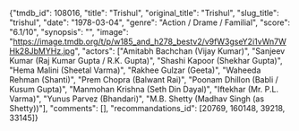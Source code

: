 {"tmdb_id": 108016, "title": "Trishul", "original_title": "Trishul", "slug_title": "trishul", "date": "1978-03-04", "genre": "Action / Drame / Familial", "score": "6.1/10", "synopsis": "", "image": "https://image.tmdb.org/t/p/w185_and_h278_bestv2/v9fW3gseY2i1vWn7WHk28JbMYHz.jpg", "actors": ["Amitabh Bachchan (Vijay Kumar)", "Sanjeev Kumar (Raj Kumar Gupta / R.K. Gupta)", "Shashi Kapoor (Shekhar Gupta)", "Hema Malini (Sheetal Varma)", "Rakhee Gulzar (Geeta)", "Waheeda Rehman (Shanti)", "Prem Chopra (Balwant Rai)", "Poonam Dhillon (Babli / Kusum Gupta)", "Manmohan Krishna (Seth Din Dayal)", "Iftekhar (Mr. P.L. Varma)", "Yunus Parvez (Bhandari)", "M.B. Shetty (Madhav Singh (as Shetty))"], "comments": [], "recommandations_id": [20769, 160148, 39218, 33145]}